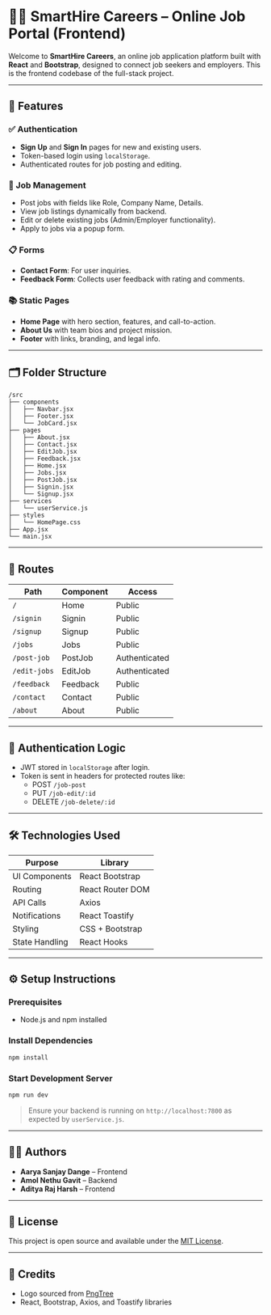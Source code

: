 # 🧑‍💼 SmartHire Careers – Online Job Portal (Frontend)

Welcome to **SmartHire Careers**, an online job application platform built with **React** and **Bootstrap**, designed to connect job seekers and employers. This is the frontend codebase of the full-stack project.

---

## 🚀 Features

### ✅ Authentication
- **Sign Up** and **Sign In** pages for new and existing users.
- Token-based login using `localStorage`.
- Authenticated routes for job posting and editing.

### 💼 Job Management
- Post jobs with fields like Role, Company Name, Details.
- View job listings dynamically from backend.
- Edit or delete existing jobs (Admin/Employer functionality).
- Apply to jobs via a popup form.

### 📋 Forms
- **Contact Form**: For user inquiries.
- **Feedback Form**: Collects user feedback with rating and comments.

### 📚 Static Pages
- **Home Page** with hero section, features, and call-to-action.
- **About Us** with team bios and project mission.
- **Footer** with links, branding, and legal info.

---

## 🗂️ Folder Structure

```
/src
├── components
│   ├── Navbar.jsx
│   ├── Footer.jsx
│   └── JobCard.jsx
├── pages
│   ├── About.jsx
│   ├── Contact.jsx
│   ├── EditJob.jsx
│   ├── Feedback.jsx
│   ├── Home.jsx
│   ├── Jobs.jsx
│   ├── PostJob.jsx
│   ├── Signin.jsx
│   └── Signup.jsx
├── services
│   └── userService.js
├── styles
│   └── HomePage.css
├── App.jsx
└── main.jsx
```

---

## 🔗 Routes

| Path           | Component     | Access         |
|----------------|---------------|----------------|
| `/`            | Home          | Public         |
| `/signin`      | Signin        | Public         |
| `/signup`      | Signup        | Public         |
| `/jobs`        | Jobs          | Public         |
| `/post-job`    | PostJob       | Authenticated  |
| `/edit-jobs`   | EditJob       | Authenticated  |
| `/feedback`    | Feedback      | Public         |
| `/contact`     | Contact       | Public         |
| `/about`       | About         | Public         |

---

## 🔐 Authentication Logic

- JWT stored in `localStorage` after login.
- Token is sent in headers for protected routes like:
  - POST `/job-post`
  - PUT `/job-edit/:id`
  - DELETE `/job-delete/:id`

---

## 🛠️ Technologies Used

| Purpose        | Library              |
|----------------|----------------------|
| UI Components  | React Bootstrap      |
| Routing        | React Router DOM     |
| API Calls      | Axios                |
| Notifications  | React Toastify       |
| Styling        | CSS + Bootstrap      |
| State Handling | React Hooks          |

---

## ⚙️ Setup Instructions

### Prerequisites
- Node.js and npm installed

### Install Dependencies

```bash
npm install
```

### Start Development Server

```bash
npm run dev
```

> Ensure your backend is running on `http://localhost:7800` as expected by `userService.js`.

---

## 👨‍💻 Authors

- **Aarya Sanjay Dange** – Frontend
- **Amol Nethu Gavit** – Backend
- **Aditya Raj Harsh** – Frontend

---

## 📄 License

This project is open source and available under the [MIT License](LICENSE).

---

## 📌 Credits

- Logo sourced from [PngTree](https://pngtree.com/freepng/hand-painted-hand-drawn-business-business-business-career_3923421.html)
- React, Bootstrap, Axios, and Toastify libraries
